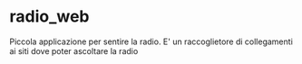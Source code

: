 # radio_web
Piccola applicazione per sentire la radio. E' un raccoglietore di collegamenti ai siti dove poter ascoltare la radio
